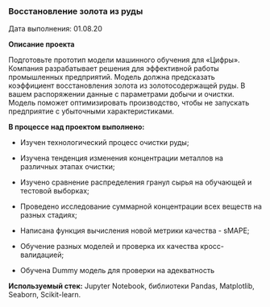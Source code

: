 ### Восстановление золота из руды

Дата выполнения: 01.08.20

**Описание проекта**

Подготовьте прототип модели машинного обучения для «Цифры». Компания разрабатывает решения для эффективной работы промышленных предприятий.
Модель должна предсказать коэффициент восстановления золота из золотосодержащей руды. В вашем распоряжении данные с параметрами добычи и очистки.
Модель поможет оптимизировать производство, чтобы не запускать предприятие с убыточными характеристиками.

**В процессе над проектом выполнено:**

- Изучен технологический процесс очистки руды;

- Изучена тенденция изменения концентрации металлов на различных этапах очистки;

- Изучено сравнение распределения гранул сырья на обучающей и тестовой выборках;

- Проведено исследование суммарной концентрации всех веществ на разных стадиях;

- Написана функция вычисления новой метрики качества - sMAPE;

- Обучение разных моделей и проверка их качества кросс-валидацией;

- Обучена Dummy модель для проверки на адекватность

**Используемый стек:**  Jupyter Notebook, библиотеки Pandas, Matplotlib, Seaborn, Scikit-learn.
